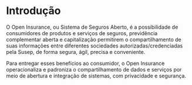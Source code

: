 # Introdução
O Open Insurance, ou Sistema de Seguros Aberto, é a possibilidade de consumidores de produtos e serviços de seguros, previdência complementar aberta e capitalização permitirem o compartilhamento de suas informações entre diferentes sociedades autorizadas/credenciadas pela Susep, de forma segura, ágil, precisa e conveniente.

Para entregar esses benefícios ao consumidor, o Open Insurance operacionaliza e padroniza o compartilhamento de dados e serviços por meio de abertura e integração de sistemas, com privacidade e segurança.